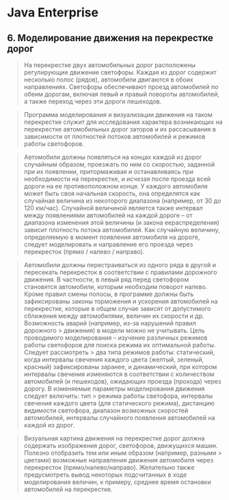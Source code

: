 # Java Enterprise

## 6. Моделирование движения на перекрестке дорог

>    На перекрестке двух автомобильных дорог расположены регулирующие движение светофоры. Каждая из дорог содержит несколько полос (рядов), автомобили двигаются в обоих  
> направлениях. Светофоры обеспечивают проезд автомобилей по обеим дорогам, включая левый и правый повороты автомобилей, а также переход через эти дороги пешеходов.

>    Программа моделирования и визуализации движения на таком перекрестке служит для исследования характера возникающих на перекрестке автомобильных дорог заторов и их
> рассасывания в зависимости от плотностей потоков автомобилей и режимов работы светофоров.

>    Автомобили должны появляться на концах каждой из дорог случайным образом, проезжать по ним со скоростью, заданной при их появлении, притормаживая и останавливаясь при
> необходимости на перекрестке, и исчезая после проезда всей дороги на ее противоположном конце. У каждого автомобиля может быть своя начальная скорость, она определятся как
> случайная величина из некоторого диапазона (например, от 30 до 120 км/час). Случайной величиной является также интервал между появлениями автомобилей на каждой дороге – от
> диапазона изменения этой величины (и закона еераспределения) зависит плотность потока автомобилей. Как случайную величину, определяемую в момент появления автомобиля на дороге,
> следует моделировать и направление его проезда через перекресток (прямо / налево / направо).

>    Автомобили должны перестраиваться из одного ряда в другой и пересекать перекресток в соответствии с правилами дорожного движения. В частности, в левый ряд перед светофором
> становятся автомобили, которым необходим поворот налево. Кроме правил смены полосы, в программе должны быть зафиксированы законы торможения и ускорения автомобилей на
> перекрестке, которые в общем случае зависят от допустимого сближения между автомобилями, величин их скорости и др. Возможность аварий (например, из-за нарушений правил дорожного > движения) в модели можно не учитывать. Цель проводимого моделирования – изучение различных режимов работы светофоров для поиска режима их оптимальной работы. Следует рассмотреть > два типа режимов работы: статический, когда интервалы свечения каждого цвета (желтый, зеленый, красный) зафиксированы заранее, и динамический, при котором интервалы свечения
> изменяются в соответствии с количеством автомобилей (и пешеходов), ожидающих проезда (прохода) через дорогу. В изменяемые параметры моделирования движения следует включить: тип > режима работы светофора, интервалы свечения каждого цвета (для статического режима), дистанцию видимости светофора, диапазон возможных скоростей автомобилей, интервалы
> случайного появления автомобилей на каждой из дорог.

>    Визуальная картина движения на перекрестке дорог должна содержать изображения дорог, светофоров, движущихся машин. Полезно отобразить тем или иным образом (например, разными > цветами) возможные направления движения автомобиля через перекресток (прямо/налево/направо). Желательно также предусмотреть вывод некоторых подсчитанных в ходе моделирования
> величин, к примеру, среднее время остановки автомобилей на перекрестке.
